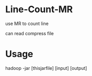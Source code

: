 # Line-Count-MR
use MR to count line

can read compress file

# Usage
hadoop -jar \[thisjarfile\] \[input\] \[output\] 